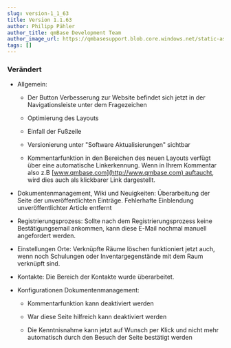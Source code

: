 ```yaml
---
slug: version-1_1_63
title: Version 1.1.63
author: Philipp Pähler
author_title: qmBase Development Team
author_image_url: https://qmbasesupport.blob.core.windows.net/static-assets/img/persons/paehler_round.png
tags: []
---
```

### Verändert

*   Allgemein:

    *   Der Button Verbesserung zur Website befindet sich jetzt in der Navigationsleiste unter dem Fragezeichen 

    *   Optimierung des Layouts

    *   Einfall der Fußzeile

    *   Versionierung unter "Software Aktualisierungen" sichtbar

    *   Kommentarfunktion in den Bereichen des neuen Layouts verfügt über eine automatische Linkerkennung. Wenn in Ihrem Kommentar also z.B [www.qmbase.com](http://www.qmbase.com) auftaucht, wird dies auch als klickbarer Link dargestellt.

*   Dokumentenmanagement, Wiki und Neuigkeiten: Überarbeitung der Seite der unveröffentlichten Einträge. Fehlerhafte Einblendung unveröffentlichter Article entfernt

*   Registrierungsprozess: Sollte nach dem Registrierungsprozess keine Bestätigungsemail ankommen, kann diese E-Mail nochmal manuell angefordert werden.

*   Einstellungen Orte: Verknüpfte Räume löschen funktioniert jetzt auch, wenn noch Schulungen oder Inventargegenstände mit dem Raum verknüpft sind.

*   Kontakte: Die Bereich der Kontakte wurde überarbeitet.

*   Konfigurationen Dokumentenmanagement:

    *   Kommentarfunktion kann deaktiviert werden

    *   War diese Seite hilfreich kann deaktiviert werden

    *   Die Kenntnisnahme kann jetzt auf Wunsch per Klick und nicht mehr automatisch durch den Besuch der Seite bestätigt werden 